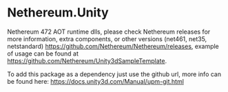 # Nethereum.Unity
Nethereum 472 AOT runtime dlls, please check Nethereum releases for more information, extra components, or other versions (net461, net35, netstandard)  https://github.com/Nethereum/Nethereum/releases, example of usage can be found at https://github.com/Nethereum/Unity3dSampleTemplate.


To add this package as a dependency just use the github url, more info can be found here: https://docs.unity3d.com/Manual/upm-git.html

